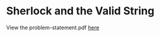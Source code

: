 # Sherlock and the Valid String
View the problem-statement.pdf [here](https://github.com/tanaytoshniwal/Competitive-Programming/blob/master/Interview-Preparation/HackerRank-Interview%20Preparation%20Kit/String%20Manipulation/Sherlock%20and%20the%20Valid%20String/problem-statement.pdf)